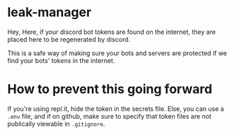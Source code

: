 # leak-manager

Hey, 
Here, if your discord bot tokens are found on the internet, they are placed here to be regenerated by discord.

This is a safe way of making sure your bots and servers are protected if we find your bots' tokens in the internet.

# How to prevent this going forward
If you're using repl.it, hide the token in the secrets file.
Else, you can use a `.env` file, and if on github, make sure to specify that token files are not publically viewable in `.gitignore`.
